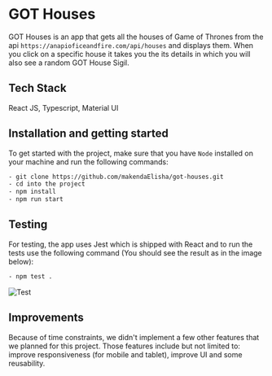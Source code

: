 
# GOT Houses

GOT Houses is an app that gets all the houses of Game of Thrones from the api ``` https://anapioficeandfire.com/api/houses ``` and displays them. When you click on a specific house it takes you the its details in which you will also see a random GOT House Sigil.

## Tech Stack

React JS, Typescript, Material UI

## Installation and getting started
To get started with the project, make sure that you have ```Node``` installed on your machine and run the following commands:

```bash 
- git clone https://github.com/makendaElisha/got-houses.git
- cd into the project
- npm install
- npm run start
```

## Testing

For testing, the app uses Jest which is shipped with React and to run the tests use the following command (You should see the result as in the image below): 

```bash 
- npm test .
```
![Test](https://user-images.githubusercontent.com/36261399/195440882-4a029f24-6d67-4ee3-82a3-36940f0929ed.PNG)


## Improvements
Because of time constraints, we didn't implement a few other features that we planned for this project. Those features include but not limited to:
improve responsiveness (for mobile and tablet), improve UI and some reusability.
